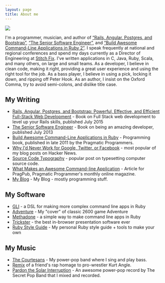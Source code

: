 ```yaml
---
layout: page
title: About me
---
```

<img src="http://www.gravatar.com/avatar/ae52d95bbc43d0a62044a9a6b5674de0.png">

I'm a programmer, musician, and author of [“Rails, Angular, Postgres, and Bootstrap”][fullstackbook], [“The Senior Software Engineer”][sweng], and [“Build Awesome Command-Line Applications in Ruby 2”][clibook].  I speak frequently at national and regional conferences and spend my days currently as a Director of Engineering at [Stitch Fix][stitchfix]. I've written applications in C, Java, Ruby, Scala, and many others, on large and small teams. As a developer, I believe in clean code, making it right, providing a great user experience and using the right tool for the job.  As a bass player, I believe in using a pick, locking it down, and ripping off Peter Hook.  As an author, I insist on the Oxford Comma, try to avoid semi-colons, and dislike title case.

[stitchfix]: http://www.stitchfix.com

## My Writing

* [Rails, Angular, Postgres, and Bootstrap: Powerful, Effective, and Efficient Full-Stack Web Development][fullstackbook] - Book on Full Stack web development to level up your Rails skills, published July 2015
* [The Senior Software Engineer][clibook] - Book on being an amazing developer, published July 2013
* [Build Awesome Command-Line Applications in Ruby][clibook] - Programming book, published in late 2011 by the Pragmatic Programmers.
* [Why I'd Never Work for Google, Twitter, or Facebook][nogoogle] - most popular of my blog posts on Hacker News.
* [Source Code Typography][typography] - popular post on typesetting computer source code.
* [What Makes an Awesome Command-line Application][pragpub] - Article for PragPub, Pragmatic Programmer's monthly online magazine.
* [My Blog](/blog/archives) - My Blog - mostly programming stuff.

[clibook]: http://pragprog.com/book/dccar2
[nogoogle]: http://naildrivin5.com/blog/2011/08/01/why-i-wont-work-for-google-twitter-facebook.html
[typography]: http://localhost:4000/blog/2013/05/17/source-code-typography.html
[pragpub]: http://pragprog.com/magazines/2012-05/what-makes-an-awesome-commandline-application
[sweng]: http://www.theseniorsoftwareengineer.com
[fullstackbook]: https://pragprog.com/titles/dcbang

## My Software

* [GLI][gli] - a DSL for making more complex command line apps in Ruby
* [Adventure][adventure] - My "cover" of classic 2600 game Adventure
* [Methadone][methadone] - a simple way to make command line apps in Ruby
* [Trickster][trickster] - the best in-browser presentation software ever
* [Ruby Style Guide][ruby-style] - My personal Ruby style guide + tools to make your own

[methadone]: https://github.com/davetron5000/methadone
[gli]: https://github.com/davetron5000/gli
[trickster]: https://github.com/davetron5000/trickster
[ruby-style]: https://github.com/davetron5000/ruby-style
[adventure]: http://naildrivin5.com/adventure/

## My Music

* [The Courtesans](http://www.facebook.com/courtesans) - My power-pop band where I sing and play bass.
* [Remix](http://www.reverbnation.com/davetron5000) of a friend's rap homage to pro-wrestler Kurt Angle.
* [Pardon the Solar Interruption](http://www.cdbaby.com/cd/secretpopband) - An awesome power-pop record by The Secret Pop Band that I mixed and recorded.
